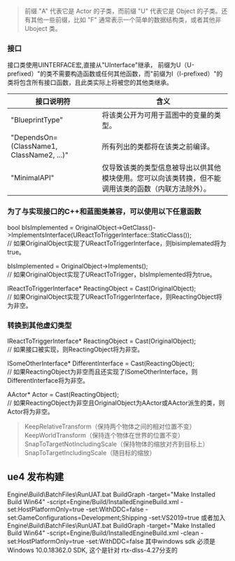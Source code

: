 >前缀 "A" 代表它是 Actor 的子类，而前缀 "U" 代表它是 Object 的子类。还有其他一些前缀，比如 "F" 通常表示一个简单的数据结构类，或者其他非 Uboject 类。
### 接口
接口类使用UINTERFACE宏,直接从"UInterface"继承，
前缀为U（U-prefixed）"的类不需要构造函数或任何其他函数，而"前缀为I（I-prefixed）"的类将包含所有接口函数，且此类实际上将被您的其他类继承。  

|接口说明符           |     含义                      |
| -------------------| ------------------------------|
|"BlueprintType"     |   将该类公开为可用于蓝图中的变量的类型。|
|"DependsOn=(ClassName1, ClassName2, ...)"|所有列出的类都将在该类之前编译。|///?为每个类指定
|"MinimalAPI"        |仅导致该类的类型信息被导出以供其他模块使用。您可以向该类转换，但不能调用该类的函数（内联方法除外）。|  
### 为了与实现接口的C++和蓝图类兼容，可以使用以下任意函数
bool bIsImplemented = OriginalObject->GetClass()->ImplementsInterface(UReactToTriggerInterface::StaticClass());   
// 如果OriginalObject实现了UReactToTriggerInterface，则bisimplemated将为true。  


bIsImplemented = OriginalObject->Implements<UReactToTriggerInterface>();   
// 如果OriginalObject实现了UReactToTrigger，bIsImplemented将为true。  


IReactToTriggerInterface* ReactingObject = Cast<IReactToTriggerInterface>(OriginalObject);  
 // 如果OriginalObject实现了UReactToTriggerInterface，则ReactingObject将为非空。   
 ### 转换到其他虚幻类型
 IReactToTriggerInterface* ReactingObject = Cast<IReactToTriggerInterface>(OriginalObject);  
  // 如果接口被实现，则ReactingObject将为非空。

ISomeOtherInterface* DifferentInterface = Cast<ISomeOtherInterface>(ReactingObject);  
 // 如果ReactingObject为非空而且还实现了ISomeOtherInterface，则DifferentInterface将为非空。

AActor* Actor = Cast<AActor>(ReactingObject);   
// 如果ReactingObject为非空且OriginalObject为AActor或AActor派生的类，则Actor将为非空。   
>KeepRelativeTransform（保持两个物体之间的相对位置不变）  
KeepWorldTransform（保持连个物体在世界的位置不变）
SnapToTargetNotIncludingScale（保持物体的缩放对齐到目标上）
SnapToTargetIncludingScale（随目标的缩放）


## ue4 发布构建
Engine\Build\BatchFiles\RunUAT.bat BuildGraph -target="Make Installed Build Win64" -script=Engine/Build/InstalledEngineBuild.xml -set:HostPlatformOnly=true -set:WithDDC=false -set:GameConfigurations=Development;Shipping -set:VS2019=true
或者加入 
Engine\Build\BatchFiles\RunUAT.bat BuildGraph -target="Make Installed Build Win64" -script=Engine/Build/InstalledEngineBuild.xml -clean -set:HostPlatformOnly=true -set:WithDDC=false
其中windows sdk 必须是 Windows 10.0.18362.0 SDK, 这个是针对 rtx-dlss-4.27分支的
